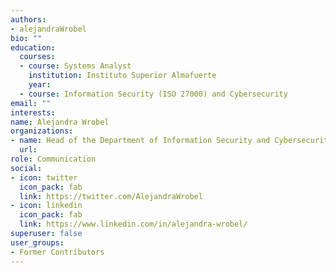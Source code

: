 ```yaml
---
authors:
- alejandraWrobel
bio: ""
education:
  courses:
  - course: Systems Analyst
    institution: Instituto Superior Almafuerte 
    year: 
  - course: Information Security (ISO 27000) and Cybersecurity
email: ""
interests:
name: Alejandra Wrobel
organizations: 
- name: Head of the Department of Information Security and Cybersecurity (Subsecretariat of Modernization of the Chaco Province)
  url: 
role: Communication
social:
- icon: twitter
  icon_pack: fab
  link: https://twitter.com/AlejandraWrobel
- icon: linkedin
  icon_pack: fab
  link: https://www.linkedin.com/in/alejandra-wrobel/
superuser: false
user_groups:
- Former Contributors
---
```




